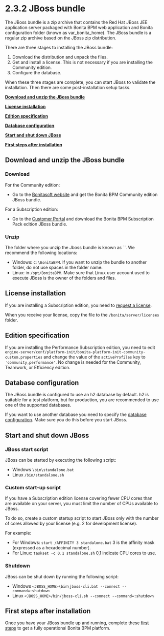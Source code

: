 # 2.3.2 JBoss bundle

The JBoss bundle is a zip archive that contains the Red Hat JBoss JEE application server packaged with Bonita BPM web application and Bonita configuration folder (known as var\_bonita\_home). 
The JBoss bundle is a regular zip archive based on the JBoss zip distribution.


There are three stages to installing the JBoss bundle:

1. Download the distribution and unpack the files.
2. Get and install a license. This is not necessary if you are installing the Community edition.
3. Configure the database.

When these three stages are complete, you can start JBoss to validate the installation. Then there are some post-installation setup tasks.



**[Download and unzip the JBoss bundle](#download_unzip)**

**[License installation](#license)**

**[Edition specification](#edition)**

**[Database configuration](#db)** 

**[Start and shut down JBoss](#start_stop)**

**[First steps after installation](#postinstall)**

## Download and unzip the JBoss bundle




### Download




For the Community edition:

* Go to the [Bonitasoft website](http://www.bonitasoft.com/how-we-do-it/downloads) and get the Bonita BPM Community edition JBoss bundle.

For a Subscription edition:

* Go to the [Customer Portal](https://customer.bonitasoft.com/download/request) and download the Bonita BPM Subscription Pack edition JBoss bundle.


### Unzip


The folder where you unzip the Jboss bundle is known as _``_. We recommend the following locations: 

* Windows: `C:\BonitaBPM`. If you want to unzip the bundle to another folder, do not use spaces in the folder name. 
* Linux: in `/opt/BonitaBPM`. Make sure that Linux user account used to execute JBoss is the owner of the folders and files.

## License installation



If you are installing a Subscription edition, you need to [request a license](/licenses.md).


When you receive your license, copy the file to the `/bonita/server/licenses` folder.



## Edition specification


If you are installing the Performance Subscription edition, 
you need to edit `engine-server/conf/platform-init/bonita-platform-init-community-custom.properties` 
and change the value of the `activeProfiles` key to `'community,performance'`. No change is needed for the Community, Teamwork, or Efficiency edition.




## Database configuration 




The JBoss bundle is configured to use an h2 database by default. h2 is suitable for a test platform, but for production, you are recommended to use one of the supported databases.


If you want to use another database you need to specify the [database configuration](/database-configuration.md). Make sure you do this before you start JBoss.




## Start and shut down JBoss




### JBoss start script




JBoss can be started by executing the following script:

* Windows `\bin\standalone.bat`
* Linux `/bin/standalone.sh`

### Custom start-up script




If you have a Subscription edition license covering fewer CPU cores than are available on your server, you must limit the number of CPUs available to JBoss.

To do so, create a custom startup script to start JBoss only with the number of cores allowed by your license (e.g. 2 for development license).

For example: 

* For Windows: `start /AFFINITY 3 standalone.bat` 3 is the affinity mask (expressed as a hexadecimal number).
* For Linux: `taskset -c 0,1 standalone.sh` 0,1 indicate CPU cores to use. 

### Shutdown




JBoss can be shut down by running the following script:

* Windows `<JBOSS_HOME>\bin\jboss-cli.bat --connect --command=:shutdown`
* Linux `<JBOSS_HOME>/bin/jboss-cli.sh --connect --command=:shutdown`

## First steps after installation


Once you have your JBoss bundle up and running, complete these [first steps](/first-steps-after-setup.md) to get a fully operational Bonita BPM platform.